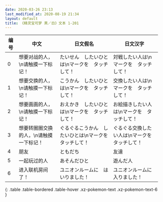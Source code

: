 ```yaml
---
date: 2020-03-26 23:13
last_modified_at: 2020-08-19 21:34
layout: default
title: 《精灵宝可梦 黑／白》文本 1-201
---
```

| 编号 | 中文 | 日文假名 | 日文汉字 |
| ---- | ---- | ---- | --- |
| 0 | 想要对战的人，\n请触摸一下标记！ | たいせん　したいひとは\nマークを　タッチして！ | 対戦したい人は\nマークを　タッチして！ |
| 1 | 想要交换的人，\n请触摸一下标记！ | こうかん　したいひとは\nマークを　タッチして！ | 交換したい人は\nマークを　タッチして！ |
| 2 | 想要画画的人，\n请触摸一下标记！ | おえかき　したいひとは\nマークを　タッチして！ | お絵描きしたい人は\nマークを　タッチして！ |
| 3 | 想要转圈圈交换的人，\n请触摸一下标记！ | ぐるぐるこうかん　したいひとは\nマークを　タッチして！ | ぐるぐる交換したい人は\nマークを　タッチして！ |
| 4 | 朋友 | ともだち | 友達 |
| 5 | 一起玩过的人 | あそんだひと | 遊んだ人 |
| 6 | 进入联机房间了！ | ユニオンルームに　はいりました！ | ユニオンルームに　入りました！ |
{: .table .table-bordered .table-hover .xz-pokemon-text .xz-pokemon-text-6 }